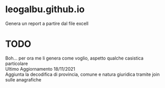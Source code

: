 # leogalbu.github.io

Genera un report a partire dal file excell<br/>
# TODO<br/>
Boh... per ora me li genera come voglio, aspetto qualche casistica particolare<br/>
Ultimo Aggiornamento 18/11/2021<br/>
Aggiunta la decodifica di provincia, comune e natura giuridica tramite join sulle anagrafiche
